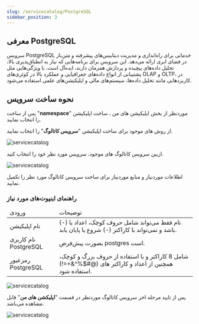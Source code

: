 ```yaml
---
slug: /servicecatalog/PostgreSQL
sidebar_position: 3
---
```



## معرفی PostgreSQL 

سرویس PostgreSQL خدماتی برای راه‌اندازی و مدیریت دیتابیس‌های پیشرفته و متن‌باز  در فضای ابری ارائه می‌دهد. این سرویس برای برنامه‌هایی که نیاز به انطباق‌پذیری بالا، تحلیل داده‌های پیچیده و پردازش همزمان دارند، ایده‌آل است. با ویژگی‌هایی مثل پشتیبانی از انواع داده‌های جغرافیایی و عملکرد بالا در کوئری‌های OLAP و OLTP، در کاربردهایی مانند تحلیل داده‌ها، سیستم‌های مالی و اپلیکیشن‌های علمی استفاده می‌شود.

## نحوه ساخت سرویس


پس از ساخت "**namespace**" موردنظر از بخش اپلیکیشن های من ، ساخت اپلیکیشن را انتخاب نمایید.

از روش های موجود برای ساخت اپلیکیشن "**سرویس کاتالوگ**" را انتخاب نمایید.

![servicecatalog](/img/servicecatalog/servicecatalog00.png)

ازبین سرویس کاتالوگ های موجود، سرویس مورد نظر خود را انتخاب کنید.

![servicecatalog](/img/servicecatalog/servicecatalog0.png)

اطلاعات موردنیاز و منابع موردنیاز برای ساخت سرویس کاتالوگ مورد نظر را تکمیل نمایید.

### راهنمای اینپوت‌های مورد نیاز


<table>
    <thead>
        <tr>
            <td>ورودی</td>
            <td>توضیحات</td>
        </tr>
    </thead>
    <tbody>
        <tr>
            <td>نام اپلیکیشن</td>
            <td>نام فقط می‌تواند شامل حروف کوچک، اعداد یا (-) باشد و نمی‌تواند با کاراکتر (-) شروع یا پایان یابد.</td>
        </tr>
        <tr>
            <td>نام کاربری PostgreSQL</td>
            <td>بصورت پیش‌فرض postgres است.</td>
        </tr>
        <tr>
            <td>رمزعبور PostgreSQL</td>
            <td>شامل 8 کاراکتر و با استفاده از حروف بزرگ و کوچک، همچنین از اعداد و کاراکتر های (@#$%^&+=!) استفاده شود.</td>
        </tr>
    </tbody>
</table>




![servicecatalog](/img/servicecatalog/servicecatalog5.png)

 پس از تایید مرحله اخر سرویس کاتالوگ موردنظر در قسمت "**اپلیکشن های من**" قابل مشاهده می‌باشد.
 
 ![servicecatalog](/img/servicecatalog/servicecatalog6.png)
